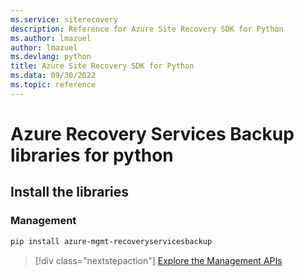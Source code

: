 ```yaml
---
ms.service: siterecovery
description: Reference for Azure Site Recovery SDK for Python
ms.author: lmazuel
author: lmazuel
ms.devlang: python
title: Azure Site Recovery SDK for Python
ms.data: 09/30/2022
ms.topic: reference
---
```

# Azure Recovery Services Backup libraries for python

## Install the libraries


### Management

```bash
pip install azure-mgmt-recoveryservicesbackup
```
> [!div class="nextstepaction"]
> [Explore the Management APIs](/python/api/overview/azure/recoveryservicesbackup/management)